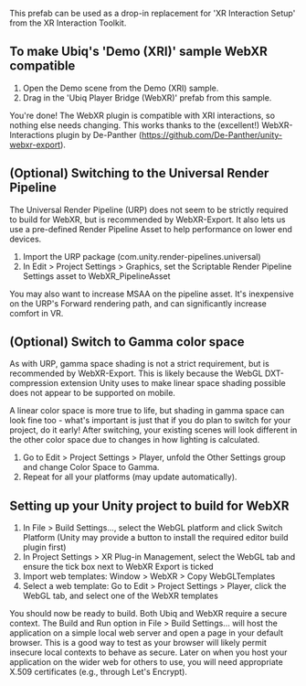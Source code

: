 This prefab can be used as a drop-in replacement for 'XR Interaction Setup' from the XR Interaction Toolkit. 

## To make Ubiq's 'Demo (XRI)' sample WebXR compatible ##

1. Open the Demo scene from the Demo (XRI) sample.
2. Drag in the 'Ubiq Player Bridge (WebXR)' prefab from this sample.

You're done! The WebXR plugin is compatible with XRI interactions, so nothing else needs changing. This works thanks to the (excellent!) WebXR-Interactions plugin by De-Panther (https://github.com/De-Panther/unity-webxr-export).

## (Optional) Switching to the Universal Render Pipeline ##

The Universal Render Pipeline (URP) does not seem to be strictly required to build for WebXR, but is recommended by WebXR-Export. It also lets us use a pre-defined Render Pipeline Asset to help performance on lower end devices.

1. Import the URP package (com.unity.render-pipelines.universal)
2. In Edit > Project Settings > Graphics, set the Scriptable Render Pipeline Settings asset to WebXR_PipelineAsset

You may also want to increase MSAA on the pipeline asset. It's inexpensive on the URP's Forward rendering path, and can significantly increase comfort in VR.

## (Optional) Switch to Gamma color space ##

As with URP, gamma space shading is not a strict requirement, but is recommended by WebXR-Export. This is likely because the WebGL DXT-compression extension Unity uses to make linear space shading possible does not appear to be supported on mobile.

A linear color space is more true to life, but shading in gamma space can look fine too - what's important is just that if you do plan to switch for your project, do it early! After switching, your existing scenes will look different in the other color space due to changes in how lighting is calculated.

1. Go to Edit > Project Settings > Player, unfold the Other Settings group and change Color Space to Gamma. 
2. Repeat for all your platforms (may update automatically).

## Setting up your Unity project to build for WebXR ##

1. In File > Build Settings..., select the WebGL platform and click Switch Platform (Unity may provide a button to install the required editor build plugin first)
2. In Project Settings > XR Plug-in Management, select the WebGL tab and ensure the tick box next to WebXR Export is ticked
3. Import web templates: Window > WebXR > Copy WebGLTemplates
4. Select a web template: Go to Edit > Project Settings > Player, click the WebGL tab, and select one of the WebXR templates

You should now be ready to build. Both Ubiq and WebXR require a secure context. The Build and Run option in File > Build Settings... will host the application on a simple local web server and open a page in your default browser. This is a good way to test as your browser will likely permit insecure local contexts to behave as secure. Later on when you host your application on the wider web for others to use, you will need appropriate X.509 certificates (e.g., through Let's Encrypt).